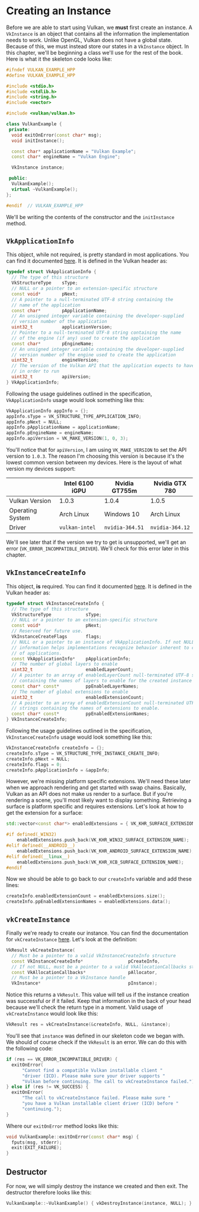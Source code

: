 # Creating an Instance

Before we are able to start using Vulkan, we **must** first create an instance. A `VkInstance` is an object that contains all the information the implementation needs to work. Unlike OpenGL, Vulkan does not have a global state. Because of this, we must instead store our states in a `VkInstance` object. In this chapter, we'll be beginning a class we'll use for the rest of the book. Here is what it the skeleton code looks like:

```cpp
#ifndef VULKAN_EXAMPLE_HPP
#define VULKAN_EXAMPLE_HPP

#include <stdio.h>
#include <stdlib.h>
#include <string.h>
#include <vector>

#include <vulkan/vulkan.h>

class VulkanExample {
 private:
  void exitOnError(const char* msg);
  void initInstance();

  const char* applicationName = "Vulkan Example";
  const char* engineName = "Vulkan Engine";

  VkInstance instance;

 public:
  VulkanExample();
  virtual ~VulkanExample();
};

#endif  // VULKAN_EXAMPLE_HPP
```

We'll be writing the contents of the constructor and the `initInstance` method.

## `VkApplicationInfo`

This object, while not required, is pretty standard in most applications. You can find it documented [here](https://www.khronos.org/registry/vulkan/specs/1.0/xhtml/vkspec.html#VkApplicationInfo). It is defined in the Vulkan header as:

```cpp
typedef struct VkApplicationInfo {
  // The type of this structure
  VkStructureType    sType;
  // NULL or a pointer to an extension-specific structure
  const void*        pNext;
  // A pointer to a null-terminated UTF-8 string containing the
  // name of the application
  const char*        pApplicationName;
  // An unsigned integer variable containing the developer-supplied
  // version number of the application
  uint32_t           applicationVersion;
  // Pointer to a null-terminated UTF-8 string containing the name
  // of the engine (if any) used to create the application
  const char*        pEngineName;
  // An unsigned integer variable containing the developer-supplied
  // version number of the engine used to create the application
  uint32_t           engineVersion;
  // The version of the Vulkan API that the application expects to have
  // in order to run
  uint32_t           apiVersion;
} VkApplicationInfo;
```

Following the usage guidelines outlined in the specification, `VkApplicationInfo` usage would look something like this:

```cpp
VkApplicationInfo appInfo = {};
appInfo.sType = VK_STRUCTURE_TYPE_APPLICATION_INFO;
appInfo.pNext = NULL;
appInfo.pApplicationName = applicationName;
appInfo.pEngineName = engineName;
appInfo.apiVersion = VK_MAKE_VERSION(1, 0, 3);
```

You'll notice that for `apiVersion`, I am using `VK_MAKE_VERSION` to set the API version to `1.0.3`. The reason I'm choosing this version is because it's the lowest common version between my devices. Here is the layout of what version my devices support:

|                  	| Intel 6100 iGPU 	| Nvidia GT755m   	| Nvidia GTX 780  	|
|-------------------|-------------------|-------------------|-------------------|
| Vulkan Version   	| 1.0.3           	| 1.0.4           	| 1.0.5           	|
| Operating System 	| Arch Linux      	| Windows 10      	| Arch Linux      	|
| Driver           	| `vulkan-intel`  	| `nvidia-364.51` 	| `nvidia-364.12` 	|

We'll see later that if the version we try to get is unsupported, we'll get an error (`VK_ERROR_INCOMPATIBLE_DRIVER`). We'll check for this error later in this chapter.

## `VkInstanceCreateInfo`

This object, **is** required. You can find it documented [here](https://www.khronos.org/registry/vulkan/specs/1.0/xhtml/vkspec.html#VkInstanceCreateInfo). It is defined in the Vulkan header as:

```cpp
typedef struct VkInstanceCreateInfo {
  // The type of this structure
  VkStructureType             sType;
  // NULL or a pointer to an extension-specific structure
  const void*                 pNext;
  // Reserved for future use.
  VkInstanceCreateFlags       flags;
  // NULL or a pointer to an instance of VkApplicationInfo. If not NULL, this
  // information helps implementations recognize behavior inherent to classes
  // of applications.
  const VkApplicationInfo*    pApplicationInfo;
  // The number of global layers to enable
  uint32_t                    enabledLayerCount;
  // A pointer to an array of enabledLayerCount null-terminated UTF-8 strings
  // containing the names of layers to enable for the created instance
  const char* const*          ppEnabledLayerNames;
  // The number of global extensions to enable
  uint32_t                    enabledExtensionCount;
  // A pointer to an array of enabledExtensionCount null-terminated UTF-8
  // strings containing the names of extensions to enable.
  const char* const*          ppEnabledExtensionNames;
} VkInstanceCreateInfo;
```

Following the usage guidelines outlined in the specification, `VkInstanceCreateInfo` usage would look something like this:

```cpp
VkInstanceCreateInfo createInfo = {};
createInfo.sType = VK_STRUCTURE_TYPE_INSTANCE_CREATE_INFO;
createInfo.pNext = NULL;
createInfo.flags = 0;
createInfo.pApplicationInfo = &appInfo;
```

However, we're missing platform specific extensions. We'll need these later when we approach rendering and get started with swap chains. Basically, Vulkan as an API does not make us render to a surface. But if you're rendering a scene, you'll most likely want to display something. Retrieving a surface is platform specific and requires extensions. Let's look at how to get the extension for a surface:

```cpp
std::vector<const char*> enabledExtensions = { VK_KHR_SURFACE_EXTENSION_NAME };

#if defined(_WIN32)
	enabledExtensions.push_back(VK_KHR_WIN32_SURFACE_EXTENSION_NAME);
#elif defined(__ANDROID__)
	enabledExtensions.push_back(VK_KHR_ANDROID_SURFACE_EXTENSION_NAME);
#elif defined(__linux__)
	enabledExtensions.push_back(VK_KHR_XCB_SURFACE_EXTENSION_NAME);
#endif
```

Now we should be able to go back to our `createInfo` variable and add these lines:

```cpp
createInfo.enabledExtensionCount = enabledExtensions.size();
createInfo.ppEnabledExtensionNames = enabledExtensions.data();
```

## `vkCreateInstance`

Finally we're ready to create our instance. You can find the documentation for `vkCreateInstance` [here](https://www.khronos.org/registry/vulkan/specs/1.0/xhtml/vkspec.html#initialization-instances). Let's look at the definition:

```cpp
VkResult vkCreateInstance(
  // Must be a pointer to a valid VkInstanceCreateInfo structure
  const VkInstanceCreateInfo*                 pCreateInfo,
  // If not NULL, must be a pointer to a valid VkAllocationCallbacks structure
  const VkAllocationCallbacks*                pAllocator,
  // Must be a pointer to a VkInstance handle
  VkInstance*                                 pInstance);
```

Notice this returns a `VkResult`. This value will tell us if the instance creation was successful or if it failed. Keep that information in the back of your head because we'll check the return type in a moment. Valid usage of `vkCreateInstance` would look like this:

```cpp
VkResult res = vkCreateInstance(&createInfo, NULL, &instance);
```

You'll see that `instance` was defined in our skeleton code we began with. We should of course check if the `VkResult` is an error. We can do this with the following code:

```cpp
if (res == VK_ERROR_INCOMPATIBLE_DRIVER) {
  exitOnError(
      "Cannot find a compatible Vulkan installable client "
      "driver (ICD). Please make sure your driver supports "
      "Vulkan before continuing. The call to vkCreateInstance failed.");
} else if (res != VK_SUCCESS) {
  exitOnError(
      "The call to vkCreateInstance failed. Please make sure "
      "you have a Vulkan installable client driver (ICD) before "
      "continuing.");
}
```

Where our `exitOnError` method looks like this:

```cpp
void VulkanExample::exitOnError(const char* msg) {
  fputs(msg, stderr);
  exit(EXIT_FAILURE);
}
```

## Destructor

For now, we will simply destroy the instance we created and then exit. The destructor therefore looks like this:

```cpp
VulkanExample::~VulkanExample() { vkDestroyInstance(instance, NULL); }
```

